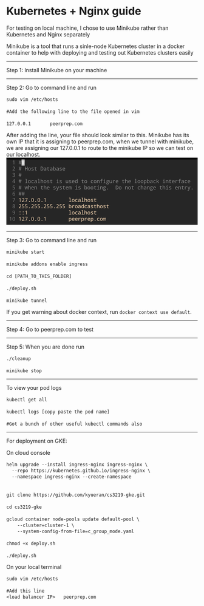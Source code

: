 # Kubernetes + Nginx guide

For testing on local machine, I chose to use Minikube rather than Kubernetes and Nginx separately

Minikube is a tool that runs a sinle-node Kubernetes cluster in a docker container to help with deploying and testing out Kubernetes clusters easily

---

Step 1: Install Minikube on your machine

---

Step 2: Go to command line and run

```
sudo vim /etc/hosts

#Add the following line to the file opened in vim

127.0.0.1       peerprep.com
```

After adding the line, your file should look similar to this. Minikube has its own IP that it is assigning to peerprep.com, when we tunnel with minikube, we are assigning our 127.0.0.1 to route to the minikube IP so we can test on our localhost.
![pic](/pics/ipconfig.png)

---

Step 3: Go to command line and run

```
minikube start

minikube addons enable ingress

cd [PATH_TO_THIS_FOLDER]

./deploy.sh

minikube tunnel
```

If you get warning about docker context, run `docker context use default`.

---

Step 4: Go to peerprep.com to test

---

Step 5: When you are done run

```
./cleanup

minikube stop
```

---

To view your pod logs

```
kubectl get all

kubectl logs [copy paste the pod name]

#Got a bunch of other useful kubectl commands also
```



---

For deployment on GKE:

On cloud console
```
helm upgrade --install ingress-nginx ingress-nginx \
  --repo https://kubernetes.github.io/ingress-nginx \
  --namespace ingress-nginx --create-namespace


git clone https://github.com/kyueran/cs3219-gke.git

cd cs3219-gke

gcloud container node-pools update default-pool \
    --cluster=cluster-1 \
    --system-config-from-file=c_group_mode.yaml

chmod +x deploy.sh

./deploy.sh
```

On your local terminal 
```
sudo vim /etc/hosts

#Add this line
<load balancer IP>   peerprep.com
```
